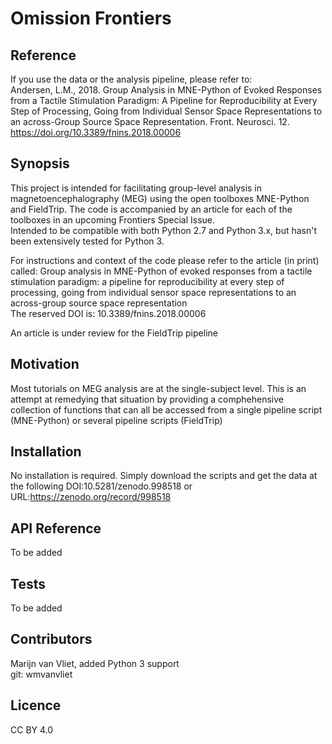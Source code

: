 # Omission Frontiers

## Reference
If you use the data or the analysis pipeline, please refer to:  
Andersen, L.M., 2018. Group Analysis in MNE-Python of Evoked Responses from a Tactile Stimulation Paradigm: A Pipeline for Reproducibility at Every Step of Processing, Going from Individual Sensor Space Representations to an across-Group Source Space Representation. Front. Neurosci. 12. https://doi.org/10.3389/fnins.2018.00006


## Synopsis
This project is intended for facilitating group-level analysis in magnetoencephalography (MEG) using the open toolboxes MNE-Python and FieldTrip. The code is accompanied by an article for each of the toolboxes in an upcoming Frontiers Special Issue.  
Intended to be compatible with both Python 2.7 and Python 3.x, but hasn't been extensively tested for Python 3.  
  
For instructions and context of the code please refer to the article (in print) called: Group analysis in MNE-Python of evoked responses from a tactile stimulation paradigm: a pipeline for reproducibility at every step of processing, going from individual sensor space representations to an across-group source space representation  
The reserved DOI is: 10.3389/fnins.2018.00006
  
An article is under review for the FieldTrip pipeline

## Motivation
Most tutorials on MEG analysis are at the single-subject level. This is an attempt at remedying that situation by providing a comphehensive collection of functions that can all be accessed from a single pipeline script (MNE-Python) or several pipeline scripts (FieldTrip)

## Installation
No installation is required. Simply download the scripts and get the data at the following DOI:10.5281/zenodo.998518 or URL:https://zenodo.org/record/998518

## API Reference
To be added

## Tests
To be added

## Contributors
Marijn van Vliet, added Python 3 support  
git: wmvanvliet

## Licence
CC BY 4.0
